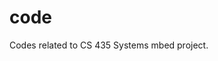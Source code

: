 # code
Codes related to CS 435 Systems mbed project. 

[logo]: http://public.csusm.edu/mettavy/images/led.png "wavyBoard"
